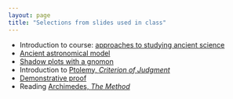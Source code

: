 ```yaml
---
layout: page
title: "Selections from slides used in class"
---
```




- Introduction to course: [approaches to studying ancient science](intro.pdf)
- [Ancient astronomical model](astromodel.pdf)
- [Shadow plots with a gnomon](gnomon.pdf)
- Introduction to [Ptolemy, *Criterion of Judgment*](criterion.pdf)
- [Demonstrative proof](proof.pdf)
- Reading [Archimedes, *The Method*](method.pdf)
